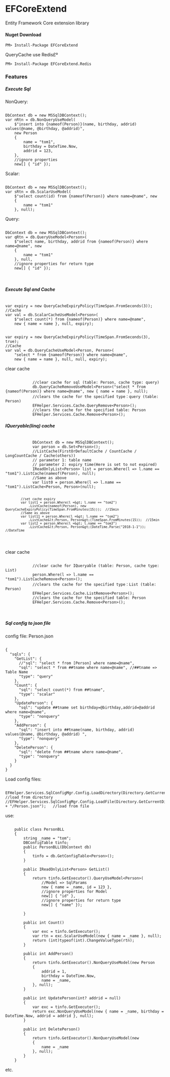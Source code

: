 # EFCoreExtend
Entity Framework Core extension library

<h4>Nuget Download</h4>
<pre><code>PM&gt; Install-Package EFCoreExtend</code></pre>
QueryCache use Redis£º
<pre><code>PM&gt; Install-Package EFCoreExtend.Redis</code></pre>

<h3>Features</h3>
<h5>Execute Sql</h5>
NonQuery:
<pre><code>
DbContext db = new MSSqlDBContext();
var nRtn = db.NonQueryUseModel(
    $"insert into {nameof(Person)}(name, birthday, addrid) values(@name, @birthday, @addrid)",
    new Person
    {
        name = "tom1",
        birthday = DateTime.Now,
        addrid = 123,
    },
    //ignore properties
    new[] { "id" });
</code></pre>
Scalar:
<pre><code>
DbContext db = new MSSqlDBContext();
var sRtn = db.ScalarUseModel(
    $"select count(id) from {nameof(Person)} where name=@name", new
    {
        name = "tom1"
    }, null);
</code></pre>
Query:
<pre><code>
DbContext db = new MSSqlDBContext();
var qRtn = db.QueryUseModel&lt;Person&gt;(
    $"select name, birthday, addrid from {nameof(Person)} where name=@name", new
    {
        name = "tom1"
    }, null,
    //ignore properties for return type
    new[] { "id" });
</code></pre>

<br/>
<h5>Execute Sql and Cache</h5>
<pre><code>
var expiry = new QueryCacheExpiryPolicy(TimeSpan.FromSeconds(3));
//Cache
var val = db.ScalarCacheUseModel&lt;Person&gt;(
    $"select count(*) from {nameof(Person)} where name=@name", 
    new { name = name }, null, expiry);
</code></pre>
<pre><code>
var expiry = new QueryCacheExpiryPolicy(TimeSpan.FromSeconds(3), true);
//Cache
var val = db.QueryCacheUseModel&lt;Person, Person&gt;(
    "select * from {nameof(Person)} where name=@name", 
    new { name = name }, null, null, expiry);
</code></pre>

clear cache
<pre><code>
			//clear cache for sql (table: Person, cache type: query)
            db.QueryCacheRemoveUseModel&lt;Person&gt;("select * from {nameof(Person)} where name=@name", new { name = name }, null);
            //clears the cache for the specified type：query (table: Person)
            EFHelper.Services.Cache.QueryRemove&lt;Person&gt;();
			//clears the cache for the specified table: Person
            EFHelper.Services.Cache.Remove&lt;Person&gt;();
</code></pre>

<h5>IQueryable(linq) cache</h5>
<pre><code>
			DbContext db = new MSSqlDBContext();
            var person = db.Set&lt;Person&gt;();
			//ListCache(FirstOrDefaultCache / CountCache / LongCountCache / Cache(others))
            // parameter 1: table name
            // parameter 2: expiry time(Here is set to not expired)
            IReadOnlyList&lt;Person&gt; list = person.Where(l =&gt; l.name == "tom1").ListCache(nameof(Person), null);
            //Same as above
            var list0 = person.Where(l =&gt; l.name == "tom1").ListCache&lt;Person, Person&gt;(null);
			
			//set cache expiry
            var list1 = person.Where(l =&gt; l.name == "tom2")
                .ListCache(nameof(Person), new QueryCacheExpiryPolicy(TimeSpan.FromMinutes(15)));  //15min
            //Same as above
            var list11 = person.Where(l =&gt; l.name == "tom2")
                .ListCache&lt;Person, Person&gt;(TimeSpan.FromMinutes(15));  //15min
            var list2 = person.Where(l =&gt; l.name == "tom3")
                .ListCache&lt;Person, Person&gt;(DateTime.Parse("2018-1-1"));  //DateTime
</code></pre>

clear cache
<pre><code>
            //clear cache for IQueryable (table: Person, cache type: List)
            person.Where(l =&gt; l.name == "tom1").ListCacheRemove&lt;Person&gt;();
            //clears the cache for the specified type：List (table: Person)
            EFHelper.Services.Cache.ListRemove&lt;Person&gt;();
            //clears the cache for the specified table: Person
            EFHelper.Services.Cache.Remove&lt;Person&gt;();
</code></pre>

<br/>
<h5>Sql config to json file</h5>

config file: Person.json
<pre><code>
{
  "sqls": {
    "GetList": {
      //"sql": "select * from [Person] where name=@name",
      "sql": "select * from ##tname where name=@name", //##tname => Table Name
      "type": "query"
    },
    "Count": {
      "sql": "select count(*) from ##tname",
      "type": "scalar"
    },
    "UpdatePerson": {
      "sql": "update ##tname set birthday=@birthday,addrid=@addrid where name=@name",
      "type": "nonquery"
    },
    "AddPerson": {
      "sql": "insert into ##tname(name, birthday, addrid) values(@name, @birthday, @addrid) ",
      "type": "nonquery"
    },
    "DeletePerson": {
      "sql": "delete from ##tname where name=@name",
      "type": "nonquery"
    }
  }
}
</code></pre>

Load config files:
<pre><code>
EFHelper.Services.SqlConfigMgr.Config.LoadDirectory(Directory.GetCurrentDirectory());   //load from directory
//EFHelper.Services.SqlConfigMgr.Config.LoadFile(Directory.GetCurrentDirectory() + "/Person.json");   //load from file
</code></pre>

use:
<pre><code>
    public class PersonBLL
    {
        string _name = "tom";
        DBConfigTable tinfo;
        public PersonBLL(DbContext db)
        {
            tinfo = db.GetConfigTable&lt;Person&gt;();
        }

        public IReadOnlyList&lt;Person&gt; GetList()
        {
            return tinfo.GetExecutor().QueryUseModel&lt;Person&gt;(
                //Model =&gt; SqlParams
                new { name = _name, id = 123 },
                //ignore properties for Model
                new[] { "id" },
                //ignore properties for return type
                new[] { "name" });

        }

        public int Count()
        {
            var exc = tinfo.GetExecutor();
            var rtn = exc.ScalarUseModel(new { name = _name }, null);
            return (int)typeof(int).ChangeValueType(rtn);
        }

        public int AddPerson()
        {
            return tinfo.GetExecutor().NonQueryUseModel(new Person
            {
                addrid = 1,
                birthday = DateTime.Now,
                name = _name,
            }, null);
        }

        public int UpdatePerson(int? addrid = null)
        {
            var exc = tinfo.GetExecutor();
            return exc.NonQueryUseModel(new { name = _name, birthday = DateTime.Now, addrid = addrid }, null);
        }

        public int DeletePerson()
        {
            return tinfo.GetExecutor().NonQueryUseModel(new
            {
                name = _name
            }, null);
        }
    }
</code></pre>

etc.
